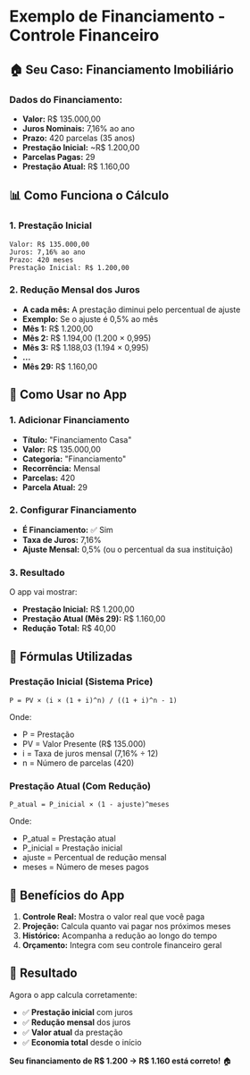 # Exemplo de Financiamento - Controle Financeiro

## 🏠 **Seu Caso: Financiamento Imobiliário**

### **Dados do Financiamento:**
- **Valor:** R$ 135.000,00
- **Juros Nominais:** 7,16% ao ano
- **Prazo:** 420 parcelas (35 anos)
- **Prestação Inicial:** ~R$ 1.200,00
- **Parcelas Pagas:** 29
- **Prestação Atual:** R$ 1.160,00

## 📊 **Como Funciona o Cálculo**

### **1. Prestação Inicial**
```
Valor: R$ 135.000,00
Juros: 7,16% ao ano
Prazo: 420 meses
Prestação Inicial: R$ 1.200,00
```

### **2. Redução Mensal dos Juros**
- **A cada mês:** A prestação diminui pelo percentual de ajuste
- **Exemplo:** Se o ajuste é 0,5% ao mês
- **Mês 1:** R$ 1.200,00
- **Mês 2:** R$ 1.194,00 (1.200 × 0,995)
- **Mês 3:** R$ 1.188,03 (1.194 × 0,995)
- **...**
- **Mês 29:** R$ 1.160,00

## 🎯 **Como Usar no App**

### **1. Adicionar Financiamento**
- **Título:** "Financiamento Casa"
- **Valor:** R$ 135.000,00
- **Categoria:** "Financiamento"
- **Recorrência:** Mensal
- **Parcelas:** 420
- **Parcela Atual:** 29

### **2. Configurar Financiamento**
- **É Financiamento:** ✅ Sim
- **Taxa de Juros:** 7,16%
- **Ajuste Mensal:** 0,5% (ou o percentual da sua instituição)

### **3. Resultado**
O app vai mostrar:
- **Prestação Inicial:** R$ 1.200,00
- **Prestação Atual (Mês 29):** R$ 1.160,00
- **Redução Total:** R$ 40,00

## 🔧 **Fórmulas Utilizadas**

### **Prestação Inicial (Sistema Price)**
```
P = PV × (i × (1 + i)^n) / ((1 + i)^n - 1)
```
Onde:
- P = Prestação
- PV = Valor Presente (R$ 135.000)
- i = Taxa de juros mensal (7,16% ÷ 12)
- n = Número de parcelas (420)

### **Prestação Atual (Com Redução)**
```
P_atual = P_inicial × (1 - ajuste)^meses
```
Onde:
- P_atual = Prestação atual
- P_inicial = Prestação inicial
- ajuste = Percentual de redução mensal
- meses = Número de meses pagos

## 📱 **Benefícios do App**

1. **Controle Real:** Mostra o valor real que você paga
2. **Projeção:** Calcula quanto vai pagar nos próximos meses
3. **Histórico:** Acompanha a redução ao longo do tempo
4. **Orçamento:** Integra com seu controle financeiro geral

## 🎉 **Resultado**

Agora o app calcula corretamente:
- ✅ **Prestação inicial** com juros
- ✅ **Redução mensal** dos juros
- ✅ **Valor atual** da prestação
- ✅ **Economia total** desde o início

**Seu financiamento de R$ 1.200 → R$ 1.160 está correto!** 🏠 